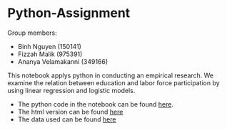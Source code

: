# Python-Assignment
Group members:
- Binh Nguyen (150141)
- Fizzah Malik	(975391)
- Ananya Velamakanni	(349166)

This notebook applys python in conducting an empirical research. We examine the relation between education and labor force participation by using linear regression and logistic models. 
- The python code in the notebook can be found [here](https://github.com/BinhNguyen71/Python-Assignment/blob/master/Education_And_Employment.ipynb).
- The html version can be found [here](http://htmlpreview.github.io/?https://github.com/BinhNguyen71/Python-Assignment/blob/master/Education_And_Employment.html)
- The data used can be found [here](https://github.com/BinhNguyen71/Python-Assignment/blob/master/Data.xlsx)
